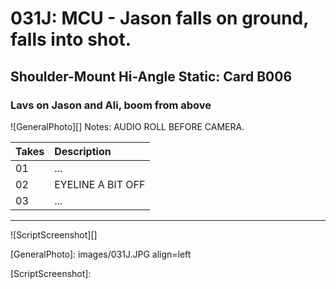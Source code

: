 # 031J: MCU - Jason falls on ground, falls into shot.

## Shoulder-Mount Hi-Angle Static: Card B006

### Lavs on Jason and Ali, boom from above

![GeneralPhoto][]
Notes: AUDIO ROLL BEFORE CAMERA.

| Takes | Description |
|:---|:----|
| 01 | ... |
| 02 | EYELINE A BIT OFF |
| 03 | ... |

----

![ScriptScreenshot][]


[GeneralPhoto]:  images/031J.JPG align=left

[ScriptScreenshot]: 